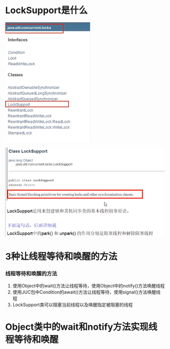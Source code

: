 # LockSupport是什么

![image-20230703221251448](images/7.LockSupport.png)

![image-20230703221441662](images/8.LockSupport是什么.png)

# 3种让线程等待和唤醒的方法

### 线程等待和唤醒的方法

1. 使用Object中的wait()方法让线程等待，使用Object中的notify()方法唤醒线程
2. 使用JUC包中Condition的await()方法让线程等待，使用signal()方法唤醒线程
3. LockSupport类可以阻塞当前线程以及唤醒指定被阻塞的线程

# Object类中的wait和notify方法实现线程等待和唤醒



































